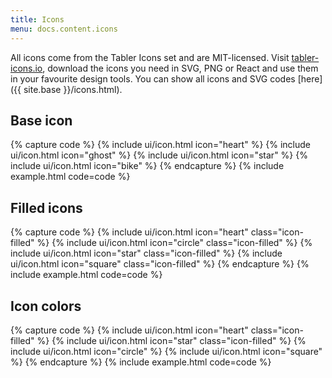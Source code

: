 ```yaml
---
title: Icons
menu: docs.content.icons
---
```


All icons come from the Tabler Icons set and are MIT-licensed. Visit <a href="https://tabler-icons.io" target="_blank">tabler-icons.io</a>, download the icons you need in SVG, PNG or React and use them in your favourite design tools. You can show all icons and SVG codes [here]({{ site.base }}/icons.html).


## Base icon

{% capture code %}
  {% include ui/icon.html icon="heart" %}
  {% include ui/icon.html icon="ghost" %}
  {% include ui/icon.html icon="star" %}
  {% include ui/icon.html icon="bike" %}
{% endcapture %}
{% include example.html code=code %}

## Filled icons 

{% capture code %}
  {% include ui/icon.html icon="heart" class="icon-filled" %}
  {% include ui/icon.html icon="circle" class="icon-filled" %}
  {% include ui/icon.html icon="star" class="icon-filled" %}
  {% include ui/icon.html icon="square" class="icon-filled" %}
{% endcapture %}
{% include example.html code=code %}

## Icon colors

{% capture code %}
  <span class="text-red">
    {% include ui/icon.html icon="heart" class="icon-filled" %}
  </span>
  <span class="text-yellow">
    {% include ui/icon.html icon="star" class="icon-filled" %}
  </span>
  <span class="text-blue">
    {% include ui/icon.html icon="circle" %}
  </span>
  <span class="text-green">
    {% include ui/icon.html icon="square" %}
  </span>
{% endcapture %}
{% include example.html code=code %}


